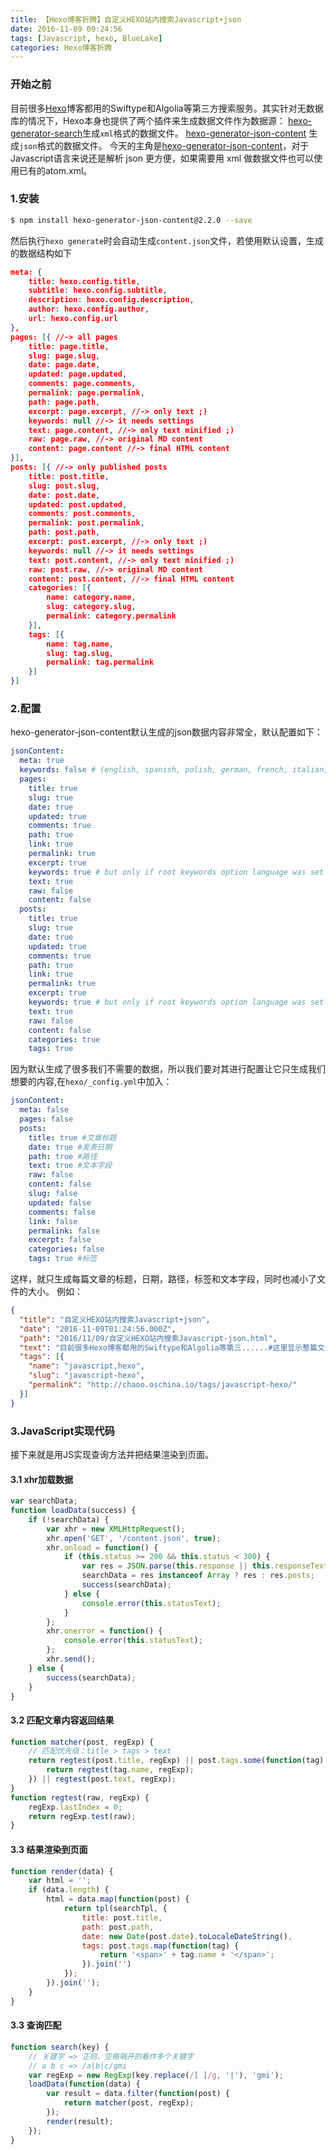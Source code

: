 ```yaml
---
title: 【Hexo博客折腾】自定义HEXO站内搜索Javascript+json
date: 2016-11-09 09:24:56
tags: [Javascript, hexo, BlueLake]
categories: Hexo博客折腾
---
```


### 开始之前

目前很多[Hexo](https://hexo.io/)博客都用的Swiftype和Algolia等第三方搜索服务。其实针对无数据库的情况下，Hexo本身也提供了两个插件来生成数据文件作为数据源：
    [hexo-generator-search](https://github.com/PaicHyperionDev/hexo-generator-search)生成`xml`格式的数据文件。
    [hexo-generator-json-content](https://github.com/alexbruno/hexo-generator-json-content) 生成`json`格式的数据文件。 
今天的主角是[hexo-generator-json-content](https://github.com/alexbruno/hexo-generator-json-content)，对于 Javascript语言来说还是解析 json 更方便，如果需要用 xml 做数据文件也可以使用已有的atom.xml。
<!-- more -->
### 1.安装 

``` bash 
$ npm install hexo-generator-json-content@2.2.0 --save
```
然后执行`hexo generate`时会自动生成`content.json`文件，若使用默认设置，生成的数据结构如下 
``` json
meta: {
    title: hexo.config.title,
    subtitle: hexo.config.subtitle,
    description: hexo.config.description,
    author: hexo.config.author,
    url: hexo.config.url
},
pages: [{ //-> all pages
    title: page.title,
    slug: page.slug,
    date: page.date,
    updated: page.updated,
    comments: page.comments,
    permalink: page.permalink,
    path: page.path,
    excerpt: page.excerpt, //-> only text ;)
    keywords: null //-> it needs settings
    text: page.content, //-> only text minified ;)
    raw: page.raw, //-> original MD content
    content: page.content //-> final HTML content
}],
posts: [{ //-> only published posts
    title: post.title,
    slug: post.slug,
    date: post.date,
    updated: post.updated,
    comments: post.comments,
    permalink: post.permalink,
    path: post.path,
    excerpt: post.excerpt, //-> only text ;)
    keywords: null //-> it needs settings
    text: post.content, //-> only text minified ;)
    raw: post.raw, //-> original MD content
    content: post.content, //-> final HTML content
    categories: [{
        name: category.name,
        slug: category.slug,
        permalink: category.permalink
    }],
    tags: [{
        name: tag.name,
        slug: tag.slug,
        permalink: tag.permalink
    }]
}]
```
### 2.配置 

hexo-generator-json-content默认生成的json数据内容非常全，默认配置如下：
``` yml
jsonContent:
  meta: true
  keywords: false # (english, spanish, polish, german, french, italian, dutch, russian, portuguese, swedish)
  pages:
    title: true
    slug: true
    date: true
    updated: true
    comments: true
    path: true
    link: true
    permalink: true
    excerpt: true
    keywords: true # but only if root keywords option language was set
    text: true
    raw: false
    content: false
  posts:
    title: true
    slug: true
    date: true
    updated: true
    comments: true
    path: true
    link: true
    permalink: true
    excerpt: true
    keywords: true # but only if root keywords option language was set
    text: true
    raw: false
    content: false
    categories: true
    tags: true
```
因为默认生成了很多我们不需要的数据，所以我们要对其进行配置让它只生成我们想要的内容,在`hexo/_config.yml`中加入：
``` yml
jsonContent:
  meta: false
  pages: false
  posts:
    title: true #文章标题
    date: true #发表日期
    path: true #路径
    text: true #文本字段
    raw: false
    content: false
    slug: false
    updated: false
    comments: false
    link: false
    permalink: false
    excerpt: false
    categories: false
    tags: true #标签
```
这样，就只生成每篇文章的标题，日期，路径，标签和文本字段，同时也减小了文件的大小。
例如：
``` json
{
  "title": "自定义HEXO站内搜索Javascript+json",
  "date": "2016-11-09T01:24:56.000Z",
  "path": "2016/11/09/自定义HEXO站内搜索Javascript-json.html",
  "text": "目前很多Hexo博客都用的Swiftype和Algolia等第三......#这里显示整篇文章的内容",
  "tags": [{
    "name": "javascript,hexo",
    "slug": "javascript-hexo",
    "permalink": "http://chaoo.oschina.io/tags/javascript-hexo/"
  }]
}
```
### 3.JavaScript实现代码

接下来就是用JS实现查询方法并把结果渲染到页面。
#### 3.1 xhr加载数据
``` javascript
var searchData;
function loadData(success) {
    if (!searchData) {
        var xhr = new XMLHttpRequest();
        xhr.open('GET', '/content.json', true);
        xhr.onload = function() {
            if (this.status >= 200 && this.status < 300) {
                var res = JSON.parse(this.response || this.responseText);
                searchData = res instanceof Array ? res : res.posts;
                success(searchData);
            } else {
                console.error(this.statusText);
            }
        };
        xhr.onerror = function() {
            console.error(this.statusText);
        };
        xhr.send();
    } else {
        success(searchData);
    }
}
```
#### 3.2 匹配文章内容返回结果
``` javascript
function matcher(post, regExp) {
    // 匹配优先级：title > tags > text
    return regtest(post.title, regExp) || post.tags.some(function(tag) {
        return regtest(tag.name, regExp);
    }) || regtest(post.text, regExp);
}
function regtest(raw, regExp) {
    regExp.lastIndex = 0;
    return regExp.test(raw);
}
```
#### 3.3 结果渲染到页面
``` javascript
function render(data) {
    var html = '';
    if (data.length) {
        html = data.map(function(post) {
            return tpl(searchTpl, {
                title: post.title,
                path: post.path,
                date: new Date(post.date).toLocaleDateString(),
                tags: post.tags.map(function(tag) {
                    return '<span>' + tag.name + '</span>';
                }).join('')
            });
        }).join('');
    } 
}
```
#### 3.3 查询匹配
``` javascript
function search(key) {
    // 关键字 => 正则，空格隔开的看作多个关键字
    // a b c => /a|b|c/gmi
    var regExp = new RegExp(key.replace(/[ ]/g, '|'), 'gmi');
    loadData(function(data) {
        var result = data.filter(function(post) {
            return matcher(post, regExp);
        });
        render(result);
    });
}
```
